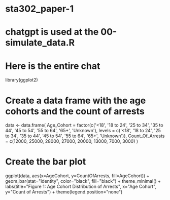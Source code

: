 # sta302_paper-1
# chatgpt is used at the 00-simulate_data.R
# Here is the entire chat
library(ggplot2)

# Create a data frame with the age cohorts and the count of arrests
data <- data.frame(
  Age_Cohort = factor(c('<18', '18 to 24', '25 to 34', '35 to 44', '45 to 54', '55 to 64', '65+', 'Unknown'), 
                     levels = c('<18', '18 to 24', '25 to 34', '35 to 44', '45 to 54', '55 to 64', '65+', 'Unknown')),
  Count_Of_Arrests = c(12000, 25000, 28000, 27000, 20000, 13000, 7000, 3000)
)

# Create the bar plot
ggplot(data, aes(x=AgeCohort, y=CountOfArrests, fill=AgeCohort)) + 
  geom_bar(stat="identity", color="black", fill="black") +
  theme_minimal() +
  labs(title="Figure 1: Age Cohort Distribution of Arrests",
       x="Age Cohort",
       y="Count of Arrests") +
  theme(legend.position="none")

